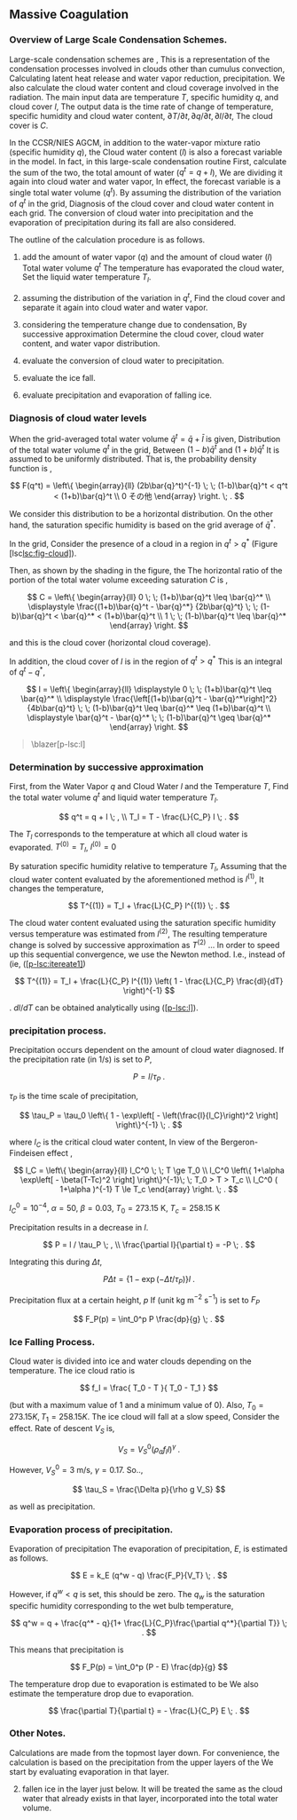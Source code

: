 ## Massive Coagulation

### Overview of Large Scale Condensation Schemes.

Large-scale condensation schemes are ,
This is a representation of the condensation processes involved in clouds other than cumulus convection,
Calculating latent heat release and water vapor reduction, precipitation.
We also calculate the cloud water content and cloud coverage involved in the radiation.
The main input data are temperature $T$, specific humidity $q$, and cloud cover $l$,
The output data is the time rate of change of temperature, specific humidity and cloud water content,
$\partial T/\partial t, \partial q/\partial t, \partial l/\partial t$,
The cloud cover is $C$.

In the CCSR/NIES AGCM, in addition to the water-vapor mixture ratio (specific humidity $q$), the
Cloud water content ($l$) is also a forecast variable in the model.
In fact, in this large-scale condensation routine
First, calculate the sum of the two, the total amount of water ($q^t = q+l$),
We are dividing it again into cloud water and water vapor,
In effect, the forecast variable is a single total water volume ($q^t$).
By assuming the distribution of the variation of $q^t$ in the grid,
Diagnosis of the cloud cover and cloud water content in each grid.
The conversion of cloud water into precipitation and the evaporation of precipitation during its fall are also considered.

The outline of the calculation procedure is as follows.

1. add the amount of water vapor ($q$) and the amount of cloud water ($l$)
 Total water volume $q^t$
 The temperature has evaporated the cloud water,
 Set the     liquid water temperature $T_l$.

2. assuming the distribution of the variation in $q^t$,
 Find the cloud cover and separate it again into cloud water and water vapor.

3. considering the temperature change due to condensation,
 By successive approximation
 Determine the cloud cover, cloud water content, and water vapor distribution.

4. evaluate the conversion of cloud water to precipitation.

5. evaluate the ice fall.

6. evaluate precipitation and evaporation of falling ice.

### Diagnosis of cloud water levels

When the grid-averaged total water volume $\bar{q}^t = \bar{q} + \bar{l}$ is given,
Distribution of the total water volume $q^t$ in the grid,
Between $(1-b)\bar{q}^t$ and $(1+b)\bar{q}^t$
It is assumed to be uniformly distributed. That is, the probability density function is ,

$$
  F(q^t) = \left\{ 
           \begin{array}{ll}
             (2b\bar{q}^t)^{-1} \; \; 
                 (1-b)\bar{q}^t < q^t <  (1+b)\bar{q}^t \\
             0                         その他
           \end{array}
           \right. \; .
$$


We consider this distribution to be a horizontal distribution.
On the other hand, the saturation specific humidity is based on the grid average of $\bar{q}^*$.

In the grid,
Consider the presence of a cloud in a region in $q^t > q^*$ (Figure [lsc[lsc:fig-cloud\]](#lsc:fig-cloud)).

Then, as shown by the shading in the figure, the
The horizontal ratio of the portion of the total water volume exceeding saturation $C$ is ,

$$
  C = \left\{ 
           \begin{array}{ll}
             0 \; \;  (1+b)\bar{q}^t \leq \bar{q}^* \\
             \displaystyle
             \frac{(1+b)\bar{q}^t - \bar{q}^*}
                  {2b\bar{q}^t}                    
               \; \;  (1-b)\bar{q}^t < \bar{q}^* < (1+b)\bar{q}^t \\
             1 \; \;  (1-b)\bar{q}^t \leq \bar{q}^*
           \end{array}
        \right.
$$


and this is the cloud cover (horizontal cloud coverage).

In addition, the cloud cover of $l$ is in the region of $q^t > q^*$
This is an integral of $q^t - q^*$,

$$
  l = \left\{ 
           \begin{array}{ll} \displaystyle
             0 \; \;  (1+b)\bar{q}^t \leq \bar{q}^* \\
            \displaystyle
             \frac{\left[(1+b)\bar{q}^t - \bar{q}^*\right]^2}
                  {4b\bar{q}^t}
               \; \;  (1-b)\bar{q}^t \leq \bar{q}^* \leq (1+b)\bar{q}^t  \\
            \displaystyle
             \bar{q}^t - \bar{q}^*
                \; \;  (1-b)\bar{q}^t \geq \bar{q}^*
           \end{array}
        \right. 
$$

> <span id="p-lsc:l" label="p-lsc:l">\blazer[p-lsc:l]</span>

### Determination by successive approximation

First, from the Water Vapor $q$ and Cloud Water $l$ and the Temperature $T$,
Find the total water volume $q^t$ and liquid water temperature $T_l$.

$$
  q^t   =  q + l \; , \\
  T_l   =  T - \frac{L}{C_P} l \; .
$$



The $T_l$ corresponds to the temperature at which all cloud water is evaporated.
$T^{(0)} = T_l$, $l^{(0)} = 0$

By saturation specific humidity relative to temperature $T_l$,
Assuming that the cloud water content evaluated by the aforementioned method is $l^{(1)}$,
It changes the temperature,

$$
  T^{(1)} = T_l +  \frac{L}{C_P} l^{(1)} \; .
$$

> <span id="p-lsc:itereate1" label="p-lsc:itereate1" label="p-lsc:itereate1"> </span>

The cloud water content evaluated using the saturation specific humidity versus temperature was estimated from $l^{(2)}$,
The resulting temperature change is solved by successive approximation as $T^{(2)}$ ...
In order to speed up this sequential convergence, we use the Newton method.
I.e., instead of (ie, ([[p-lsc:itereate1\]](#p-lsc:itereate1))

$$
  T^{(1)} = T_l +  \frac{L}{C_P} l^{(1)} 
                   \left( 1 - \frac{L}{C_P} \frac{dl}{dT} \right)^{-1}
$$


.
$dl/dT$ can be obtained analytically using ([[p-lsc:l\]](#p-lsc:l)).

### precipitation process.

Precipitation occurs dependent on the amount of cloud water diagnosed.
If the precipitation rate (in 1/s) is set to $P$,

$$
  P = l / \tau_P \; .
$$


$\tau_P$ is the time scale of precipitation,

$$
  \tau_P  = \tau_0 \left\{ 1 - \exp\left[ - \left(\frac{l}{l_C}\right)^2  
                                   \right]  \right\}^{-1} \; .
$$


where $l_C$ is the critical cloud water content,
In view of the Bergeron-Findeisen effect ,

$$
  l_C = \left\{ 
        \begin{array}{ll}
          l_C^0 \; \;  T \ge T_0 \\
          l_C^0 \left\{ 1+\alpha \exp\left[ - \beta(T-Tc)^2 \right] 
                \right\}^{-1}\; \; 
                       T_0 > T >  T_c \\
          l_C^0 ( 1+\alpha )^{-1}
                       T \le T_c
        \end{array}
        \right. \; .
$$


$l_C^0=10^{-4}$, $\alpha=50$, $\beta=0.03$,
$T_0=273.15$ K, $T_c=258.15$ K

Precipitation results in a decrease in $l$.

$$
  P          =  l / \tau_P \; , \\
  \frac{\partial l}{\partial t}  =  -P \; .
$$



Integrating this during $\Delta t$,

$$
  P \Delta t  =  \left\{ 1- \exp(- \Delta t/\tau_P) \right\} l \; .
$$


Precipitation flux at a certain height, $p$
If (unit kg m$^{-2}$ s$^{-1}$) is set to $F_P$

$$
  F_P(p) = \int_0^p P \frac{dp}{g} \; .
$$


### Ice Falling Process.

Cloud water is divided into ice and water clouds depending on the temperature.
The ice cloud ratio is

$$
   f_I = \frac{ T_0 - T }{ T_0 - T_1 }
$$


(but with a maximum value of 1 and a minimum value of 0). Also,
$T_0 = 273.15{K}, T_1 = 258.15{K}$.
The ice cloud will fall at a slow speed,
Consider the effect. Rate of descent $V_S$ is,

$$
  V_S = V_S^0 ( \rho_a f_I l )^\gamma \; .
$$


However, $V_S^0=3$ m/s, $\gamma=0.17$.
So..,

$$
  \tau_S = \frac{\Delta p}{\rho g V_S} 
$$


as well as precipitation.

### Evaporation process of precipitation.

Evaporation of precipitation The evaporation of precipitation, $E$, is estimated as follows.

$$
E = k_E (q^w - q) \frac{F_P}{V_T} \; .
$$


However, if $q^w < q$ is set, this should be zero.
The $q_w$ is the saturation specific humidity corresponding to the wet bulb temperature,

$$
  q^w = q + \frac{q^* - q}{1+ \frac{L}{C_P}\frac{\partial q^*}{\partial T}} \; .
$$


This means that precipitation is

$$
  F_P(p) = \int_0^p (P - E) \frac{dp}{g}
$$


The temperature drop due to evaporation is estimated to be We also estimate the temperature drop due to evaporation.

$$
  \frac{\partial T}{\partial t} = - \frac{L}{C_P} E \; .
$$


### Other Notes.

Calculations are made from the topmost layer down.
 For convenience, the calculation is based on the precipitation from the upper layers of the
 We start by evaluating evaporation in that layer.

2. fallen ice in the layer just below.
 It will be treated the same as the cloud water that already exists in that layer,
 incorporated into the total water volume.

